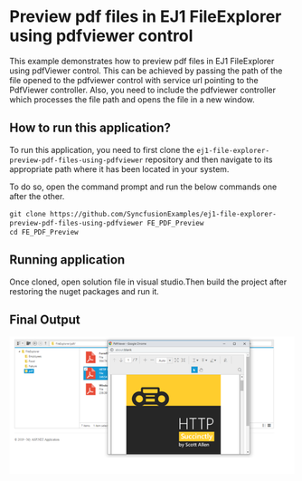 # Preview pdf files in EJ1 FileExplorer using pdfviewer control

This example demonstrates how to preview pdf files in EJ1 FileExplorer using pdfViewer control. This can be achieved by passing the path of the file opened to the pdfviewer control with service url pointing to the PdfViewer controller. Also, you need to include the pdfviewer controller which processes the file path and opens the file in a new window. 

## How to run this application?

To run this application, you need to first clone the `ej1-file-explorer-preview-pdf-files-using-pdfviewer` repository and then navigate to its appropriate path where it has been located in your system.

To do so, open the command prompt and run the below commands one after the other.

```
git clone https://github.com/SyncfusionExamples/ej1-file-explorer-preview-pdf-files-using-pdfviewer FE_PDF_Preview
cd FE_PDF_Preview
```

## Running application

Once cloned, open solution file in visual studio.Then build the project after restoring the nuget packages and run it.

## Final Output

![Preview pdf files in FileExplorer control](Output.png "Preview pdf files in FileExplorer")